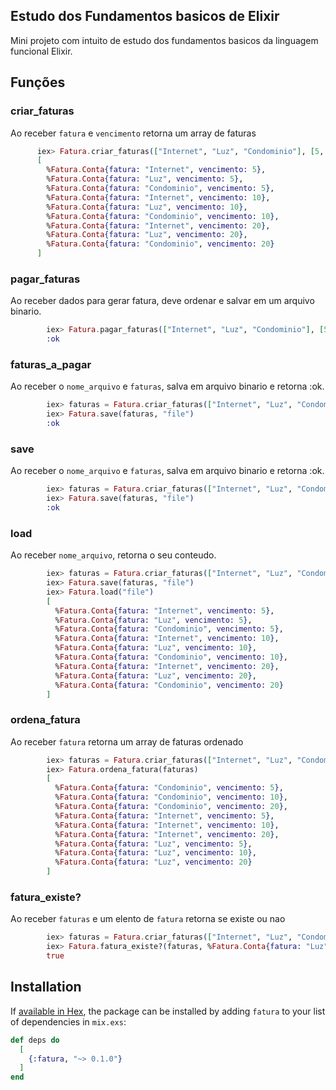 ## Estudo dos Fundamentos basicos de Elixir
Mini projeto com intuito de estudo dos fundamentos basicos da linguagem funcional Elixir.

 ## Funções
 ### criar_faturas
   Ao receber `fatura` e `vencimento` retorna um array de faturas
```elixir
      iex> Fatura.criar_faturas(["Internet", "Luz", "Condominio"], [5, 10, 20])
      [
        %Fatura.Conta{fatura: "Internet", vencimento: 5},
        %Fatura.Conta{fatura: "Luz", vencimento: 5},
        %Fatura.Conta{fatura: "Condominio", vencimento: 5},
        %Fatura.Conta{fatura: "Internet", vencimento: 10},
        %Fatura.Conta{fatura: "Luz", vencimento: 10},
        %Fatura.Conta{fatura: "Condominio", vencimento: 10},
        %Fatura.Conta{fatura: "Internet", vencimento: 20},
        %Fatura.Conta{fatura: "Luz", vencimento: 20},
        %Fatura.Conta{fatura: "Condominio", vencimento: 20}
      ]
```
### pagar_faturas
  Ao receber dados para gerar fatura, deve ordenar e salvar em um arquivo binario.
```elixir
        iex> Fatura.pagar_faturas(["Internet", "Luz", "Condominio"], [5, 10, 20], 1, "pagar")
        :ok
```

### faturas_a_pagar
   Ao receber o `nome_arquivo` e `faturas`, salva em arquivo binario e retorna :ok.
```elixir
        iex> faturas = Fatura.criar_faturas(["Internet", "Luz", "Condominio"], [5, 10, 20])
        iex> Fatura.save(faturas, "file")
        :ok
```

### save
   Ao receber o `nome_arquivo` e `faturas`, salva em arquivo binario e retorna :ok.
```elixir
        iex> faturas = Fatura.criar_faturas(["Internet", "Luz", "Condominio"], [5, 10, 20])
        iex> Fatura.save(faturas, "file")
        :ok
```
### load
   Ao receber `nome_arquivo`, retorna o seu conteudo.
```elixir
        iex> faturas = Fatura.criar_faturas(["Internet", "Luz", "Condominio"], [5, 10, 20])
        iex> Fatura.save(faturas, "file")
        iex> Fatura.load("file")
        [
          %Fatura.Conta{fatura: "Internet", vencimento: 5},
          %Fatura.Conta{fatura: "Luz", vencimento: 5},
          %Fatura.Conta{fatura: "Condominio", vencimento: 5},
          %Fatura.Conta{fatura: "Internet", vencimento: 10},
          %Fatura.Conta{fatura: "Luz", vencimento: 10},
          %Fatura.Conta{fatura: "Condominio", vencimento: 10},
          %Fatura.Conta{fatura: "Internet", vencimento: 20},
          %Fatura.Conta{fatura: "Luz", vencimento: 20},
          %Fatura.Conta{fatura: "Condominio", vencimento: 20}
        ]
```
### ordena_fatura
   Ao receber `fatura` retorna um array de faturas ordenado
```elixir
        iex> faturas = Fatura.criar_faturas(["Internet", "Luz", "Condominio"], [5, 10, 20])
        iex> Fatura.ordena_fatura(faturas)
        [
          %Fatura.Conta{fatura: "Condominio", vencimento: 5},
          %Fatura.Conta{fatura: "Condominio", vencimento: 10},
          %Fatura.Conta{fatura: "Condominio", vencimento: 20},
          %Fatura.Conta{fatura: "Internet", vencimento: 5},
          %Fatura.Conta{fatura: "Internet", vencimento: 10},
          %Fatura.Conta{fatura: "Internet", vencimento: 20},
          %Fatura.Conta{fatura: "Luz", vencimento: 5},
          %Fatura.Conta{fatura: "Luz", vencimento: 10},
          %Fatura.Conta{fatura: "Luz", vencimento: 20}
        ]
```
### fatura_existe?
  Ao receber `faturas` e um elento de `fatura` retorna se existe ou nao
```elixir
        iex> faturas = Fatura.criar_faturas(["Internet", "Luz", "Condominio"], [5, 10, 20])
        iex> Fatura.fatura_existe?(faturas, %Fatura.Conta{fatura: "Luz", vencimento: 20})
        true
```

## Installation

If [available in Hex](https://hex.pm/docs/publish), the package can be installed
by adding `fatura` to your list of dependencies in `mix.exs`:

```elixir
def deps do
  [
    {:fatura, "~> 0.1.0"}
  ]
end
```

